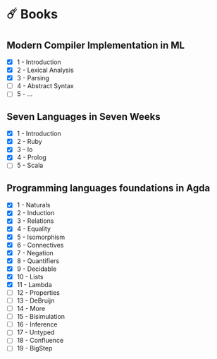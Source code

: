 # ☄️ Books 

## Modern Compiler Implementation in ML
- [x] 1 - Introduction
- [x] 2 - Lexical Analysis
- [x] 3 - Parsing
- [ ] 4 - Abstract Syntax
- [ ] 5 - ...

## Seven Languages in Seven Weeks
- [x] 1 - Introduction
- [x] 2 - Ruby
- [x] 3 - Io
- [x] 4 - Prolog
- [ ] 5 - Scala

## Programming languages foundations in Agda
- [x] 1 - Naturals
- [x] 2 - Induction
- [x] 3 - Relations
- [x] 4 - Equality
- [x] 5 - Isomorphism
- [x] 6 - Connectives
- [x] 7 - Negation
- [x] 8 - Quantifiers
- [x] 9 - Decidable
- [x] 10 - Lists
- [x] 11 - Lambda
- [ ] 12 - Properties
- [ ] 13 - DeBruijn
- [ ] 14 - More
- [ ] 15 - Bisimulation
- [ ] 16 - Inference
- [ ] 17 - Untyped
- [ ] 18 - Confluence
- [ ] 19 - BigStep
